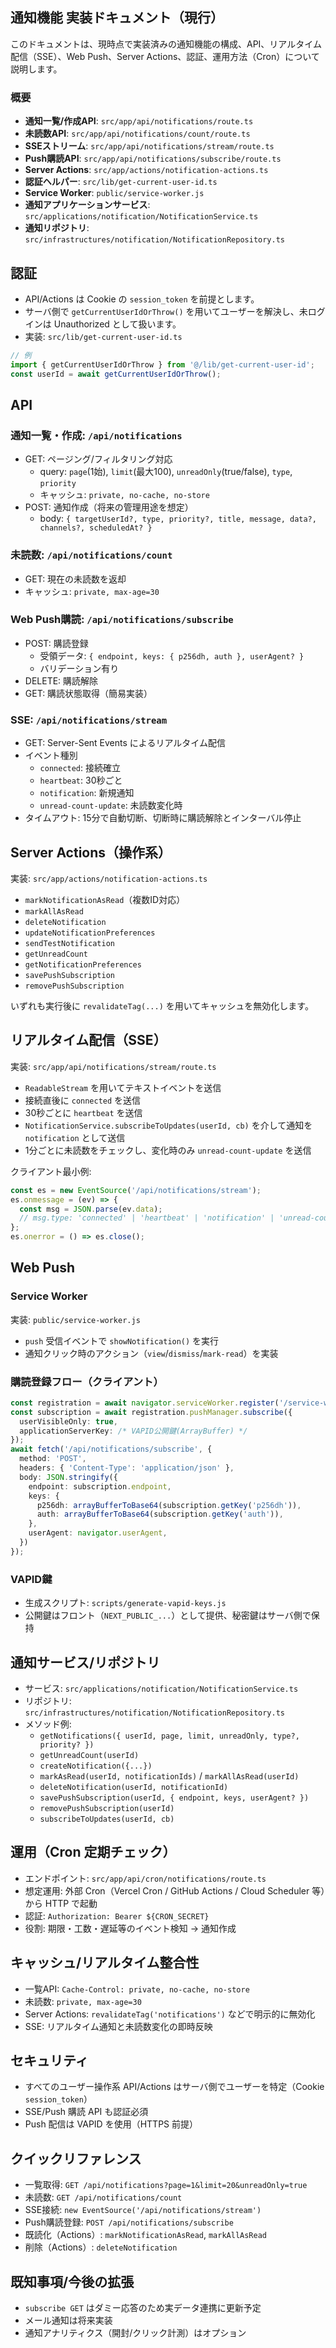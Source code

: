## 通知機能 実装ドキュメント（現行）

このドキュメントは、現時点で実装済みの通知機能の構成、API、リアルタイム配信（SSE）、Web Push、Server Actions、認証、運用方法（Cron）について説明します。

### 概要
- **通知一覧/作成API**: `src/app/api/notifications/route.ts`
- **未読数API**: `src/app/api/notifications/count/route.ts`
- **SSEストリーム**: `src/app/api/notifications/stream/route.ts`
- **Push購読API**: `src/app/api/notifications/subscribe/route.ts`
- **Server Actions**: `src/app/actions/notification-actions.ts`
- **認証ヘルパー**: `src/lib/get-current-user-id.ts`
- **Service Worker**: `public/service-worker.js`
- **通知アプリケーションサービス**: `src/applications/notification/NotificationService.ts`
- **通知リポジトリ**: `src/infrastructures/notification/NotificationRepository.ts`

## 認証
- API/Actions は Cookie の `session_token` を前提とします。
- サーバ側で `getCurrentUserIdOrThrow()` を用いてユーザーを解決し、未ログインは Unauthorized として扱います。
- 実装: `src/lib/get-current-user-id.ts`

```ts
// 例
import { getCurrentUserIdOrThrow } from '@/lib/get-current-user-id';
const userId = await getCurrentUserIdOrThrow();
```

## API

### 通知一覧・作成: `/api/notifications`
- GET: ページング/フィルタリング対応
  - query: `page`(1始), `limit`(最大100), `unreadOnly`(true/false), `type`, `priority`
  - キャッシュ: `private, no-cache, no-store`
- POST: 通知作成（将来の管理用途を想定）
  - body: `{ targetUserId?, type, priority?, title, message, data?, channels?, scheduledAt? }`

### 未読数: `/api/notifications/count`
- GET: 現在の未読数を返却
- キャッシュ: `private, max-age=30`

### Web Push購読: `/api/notifications/subscribe`
- POST: 購読登録
  - 受領データ: `{ endpoint, keys: { p256dh, auth }, userAgent? }`
  - バリデーション有り
- DELETE: 購読解除
- GET: 購読状態取得（簡易実装）

### SSE: `/api/notifications/stream`
- GET: Server-Sent Events によるリアルタイム配信
- イベント種別
  - `connected`: 接続確立
  - `heartbeat`: 30秒ごと
  - `notification`: 新規通知
  - `unread-count-update`: 未読数変化時
- タイムアウト: 15分で自動切断、切断時に購読解除とインターバル停止

## Server Actions（操作系）
実装: `src/app/actions/notification-actions.ts`
- `markNotificationAsRead`（複数ID対応）
- `markAllAsRead`
- `deleteNotification`
- `updateNotificationPreferences`
- `sendTestNotification`
- `getUnreadCount`
- `getNotificationPreferences`
- `savePushSubscription`
- `removePushSubscription`

いずれも実行後に `revalidateTag(...)` を用いてキャッシュを無効化します。

## リアルタイム配信（SSE）
実装: `src/app/api/notifications/stream/route.ts`
- `ReadableStream` を用いてテキストイベントを送信
- 接続直後に `connected` を送信
- 30秒ごとに `heartbeat` を送信
- `NotificationService.subscribeToUpdates(userId, cb)` を介して通知を `notification` として送信
- 1分ごとに未読数をチェックし、変化時のみ `unread-count-update` を送信

クライアント最小例:
```ts
const es = new EventSource('/api/notifications/stream');
es.onmessage = (ev) => {
  const msg = JSON.parse(ev.data);
  // msg.type: 'connected' | 'heartbeat' | 'notification' | 'unread-count-update'
};
es.onerror = () => es.close();
```

## Web Push
### Service Worker
実装: `public/service-worker.js`
- `push` 受信イベントで `showNotification()` を実行
- 通知クリック時のアクション（`view`/`dismiss`/`mark-read`）を実装

### 購読登録フロー（クライアント）
```ts
const registration = await navigator.serviceWorker.register('/service-worker.js');
const subscription = await registration.pushManager.subscribe({
  userVisibleOnly: true,
  applicationServerKey: /* VAPID公開鍵(ArrayBuffer) */
});
await fetch('/api/notifications/subscribe', {
  method: 'POST',
  headers: { 'Content-Type': 'application/json' },
  body: JSON.stringify({
    endpoint: subscription.endpoint,
    keys: {
      p256dh: arrayBufferToBase64(subscription.getKey('p256dh')),
      auth: arrayBufferToBase64(subscription.getKey('auth')),
    },
    userAgent: navigator.userAgent,
  })
});
```

### VAPID鍵
- 生成スクリプト: `scripts/generate-vapid-keys.js`
- 公開鍵はフロント（`NEXT_PUBLIC_...`）として提供、秘密鍵はサーバ側で保持

## 通知サービス/リポジトリ
- サービス: `src/applications/notification/NotificationService.ts`
- リポジトリ: `src/infrastructures/notification/NotificationRepository.ts`
- メソッド例:
  - `getNotifications({ userId, page, limit, unreadOnly, type?, priority? })`
  - `getUnreadCount(userId)`
  - `createNotification({...})`
  - `markAsRead(userId, notificationIds)` / `markAllAsRead(userId)`
  - `deleteNotification(userId, notificationId)`
  - `savePushSubscription(userId, { endpoint, keys, userAgent? })`
  - `removePushSubscription(userId)`
  - `subscribeToUpdates(userId, cb)`

## 運用（Cron 定期チェック）
- エンドポイント: `src/app/api/cron/notifications/route.ts`
- 想定運用: 外部 Cron（Vercel Cron / GitHub Actions / Cloud Scheduler 等）から HTTP で起動
- 認証: `Authorization: Bearer ${CRON_SECRET}`
- 役割: 期限・工数・遅延等のイベント検知 → 通知作成

## キャッシュ/リアルタイム整合性
- 一覧API: `Cache-Control: private, no-cache, no-store`
- 未読数: `private, max-age=30`
- Server Actions: `revalidateTag('notifications')` などで明示的に無効化
- SSE: リアルタイム通知と未読数変化の即時反映

## セキュリティ
- すべてのユーザー操作系 API/Actions はサーバ側でユーザーを特定（Cookie `session_token`）
- SSE/Push 購読 API も認証必須
- Push 配信は VAPID を使用（HTTPS 前提）

## クイックリファレンス
- 一覧取得: `GET /api/notifications?page=1&limit=20&unreadOnly=true`
- 未読数: `GET /api/notifications/count`
- SSE接続: `new EventSource('/api/notifications/stream')`
- Push購読登録: `POST /api/notifications/subscribe`
- 既読化（Actions）: `markNotificationAsRead`, `markAllAsRead`
- 削除（Actions）: `deleteNotification`

## 既知事項/今後の拡張
- `subscribe GET` はダミー応答のため実データ連携に更新予定
- メール通知は将来実装
- 通知アナリティクス（開封/クリック計測）はオプション


